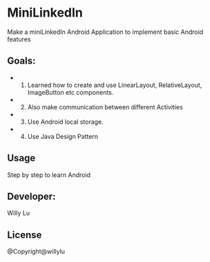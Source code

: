 # MiniLinkedIn
Make a miniLinkedIn Android Application to implement basic Android features

## Goals: 
* 1. Learned how to create and use LinearLayout, RelativeLayout, ImageButton etc components.
* 2. Also make communication between different Activities
* 3. Use Android local storage.
* 4. Use Java Design Pattern

## Usage
Step by step to learn Android

## Developer:
Willy Lu

## License
@Copyright@willylu
